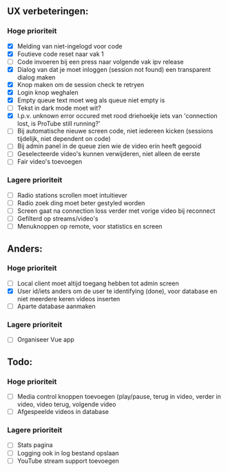 ## UX verbeteringen:
### Hoge prioriteit
- [x] Melding van niet-ingelogd voor code
- [x] Foutieve code reset naar vak 1
- [ ] Code invoeren bij een press naar volgende vak ipv release
- [x] Dialog van dat je moet inloggen (session not found) een transparent dialog maken
- [x] Knop maken om de session check te retryen
- [x] Login knop weghalen
- [x] Empty queue text moet weg als queue niet empty is
- [ ] Tekst in dark mode moet wit?
- [x] I.p.v. unknown error occured met rood driehoekje iets van 'connection lost, is ProTube still running?'
- [ ] Bij automatische nieuwe screen code, niet iedereen kicken (sessions tijdelijk, niet dependent on code)
- [ ] Bij admin panel in de queue zien wie de video erin heeft gegooid
- [ ] Geselecteerde video's kunnen verwijderen, niet alleen de eerste
- [ ] Fair video's toevoegen
### Lagere prioriteit
- [ ] Radio stations scrollen moet intuitiever
- [ ] Radio zoek ding moet beter gestyled worden
- [ ] Screen gaat na connection loss verder met vorige video bij reconnect
- [ ] Gefilterd op streams/video's
- [ ] Menuknoppen op remote, voor statistics en screen

## Anders:
### Hoge prioriteit
- [ ] Local client moet altijd toegang hebben tot admin screen
- [x] User id/iets anders om de user te identifying (done), voor database en niet meerdere keren videos inserten
- [ ] Aparte database aanmaken
### Lagere prioriteit
- [ ] Organiseer Vue app

## Todo:
### Hoge prioriteit
- [ ] Media control knoppen toevoegen (play/pause, terug in video, verder in video, video terug, volgende video
- [ ] Afgespeelde videos in database
### Lagere prioriteit
- [ ] Stats pagina
- [ ] Logging ook in log bestand opslaan
- [ ] YouTube stream support toevoegen
